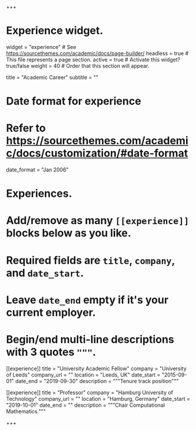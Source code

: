 +++
# Experience widget.
widget = "experience"  # See https://sourcethemes.com/academic/docs/page-builder/
headless = true  # This file represents a page section.
active = true  # Activate this widget? true/false
weight = 40  # Order that this section will appear.

title = "Academic Career"
subtitle = ""

# Date format for experience
#   Refer to https://sourcethemes.com/academic/docs/customization/#date-format
date_format = "Jan 2006"

# Experiences.
#   Add/remove as many `[[experience]]` blocks below as you like.
#   Required fields are `title`, `company`, and `date_start`.
#   Leave `date_end` empty if it's your current employer.
#   Begin/end multi-line descriptions with 3 quotes `"""`.
[[experience]]
  title = "University Academic Fellow"
  company = "University of Leeds"
  company_url = ""
  location = "Leeds, UK"
  date_start = "2015-09-01"
  date_end = "2019-09-30"
  description = """Tenure track position"""

[[experience]]
  title = "Professor"
  company = "Hamburg University of Technology"
  company_url = ""
  location = "Hamburg, Germany"
  date_start = "2019-10-01"
  date_end = ""
  description = """Chair Computational Mathematics."""

+++
